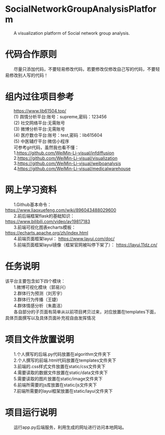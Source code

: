 # SocialNetworkGroupAnalysisPlatform
&emsp;&emsp;A visualization platform of Social network group analysis.<br>
# 代码合作原则
&emsp;&emsp;尽量只添加代码，不要轻易修改代码，若要修改仅修改自己写的代码，不要轻易修改别人写的代码！<br>
# 组内过往项目参考
&emsp;&emsp;https://www.lib61504.top/<br>
&emsp;&emsp;(1) 舆情分析平台:账号：supreme,密码：123456<br>
&emsp;&emsp;(2) 社交网络平台:无需账号<br>
&emsp;&emsp;(3) 微博分析平台:无需账号<br>
&emsp;&emsp;(4) 医疗数仓平台:账号：test,密码：lib615604<br>
&emsp;&emsp;(5) 中医辅疗平台:微信小程序<br>
&emsp;&emsp;可参考git代码，虽然我也看不懂：<br>
&emsp;&emsp;1.https://github.com/WeiMin-Li-visual/infdiffusion<br>
&emsp;&emsp;2.https://github.com/WeiMin-Li-visual/visualization<br>
&emsp;&emsp;3.https://github.com/WeiMin-Li-visual/weiboanalysis<br>
&emsp;&emsp;4.https://github.com/WeiMin-Li-visual/medicalwarehouse<br>
# 网上学习资料
&emsp;&emsp;1.Github基本命令： https://www.liaoxuefeng.com/wiki/896043488029600<br>
&emsp;&emsp;2.前后端框架flask的基础知识： https://www.bilibili.com/video/av19817183<br>
&emsp;&emsp;3.前端可视化图表echarts模板： https://echarts.apache.org/zh/index.html<br>
&emsp;&emsp;4.前端页面框架layui： https://www.layui.com/doc/ <br>
&emsp;&emsp;5.前端页面框架layui镜像（框架官网被叫停下架了）： https://layui.11dz.cn/ <br>
# 任务说明
该平台主要包含如下四个模块：<br>
&emsp;&emsp;1.微博可视化模块（郭易兴）<br>
&emsp;&emsp;2.群体行为预测（刘芳宇）<br>
&emsp;&emsp;3.群体行为传播（王婕）<br>
&emsp;&emsp;4.群体情感分析（朱嘉洁）<br>
&emsp;&emsp;各自部分的子页面有简单从以前项目拷贝过来，对应放置在templates下面，具体页面撰写以及具体页面补充视自由发挥情况<br>
# 项目文件放置说明
&emsp;&emsp;1.个人撰写的后端.py代码放置在algorithm文件夹下<br>
&emsp;&emsp;2.个人撰写的前端.html代码放置在templates文件夹下<br>
&emsp;&emsp;3.前端的.css样式文件放置在static/css文件夹下<br>
&emsp;&emsp;4.需要读取的数据文件放置在static/data文件夹下<br>
&emsp;&emsp;5.需要读取的图片放置在static/image文件夹下<br>
&emsp;&emsp;6.前端所需要的js库放置在static/js文件夹下<br>
&emsp;&emsp;7.前端所需要的layui框架放置在static/layui文件夹下<br>
# 项目运行说明
&emsp;&emsp;运行app.py后端服务，利用生成的网址进行访问本地网站。<br>